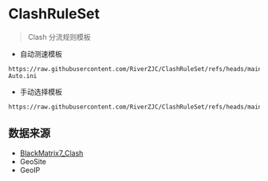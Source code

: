 # ClashRuleSet
> Clash 分流规则模板

- 自动测速模板
```
https://raw.githubusercontent.com/RiverZJC/ClashRuleSet/refs/heads/main/Clash-Auto.ini
```

- 手动选择模板
```
https://raw.githubusercontent.com/RiverZJC/ClashRuleSet/refs/heads/main/Clash.ini
```

## 数据来源
- [BlackMatrix7_Clash](https://github.com/blackmatrix7/ios_rule_script/tree/master/rule/Clash)
- GeoSite
- GeoIP
